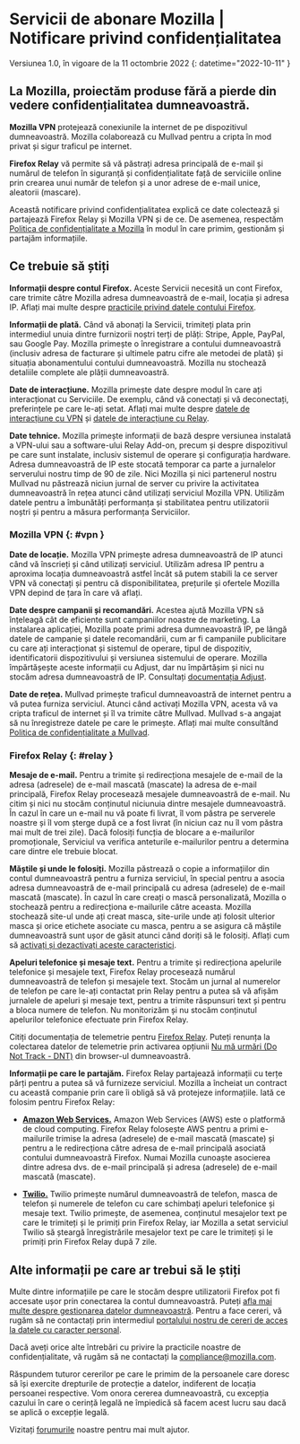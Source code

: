 ﻿# Servicii de abonare Mozilla | Notificare privind confidențialitatea

Versiunea 1.0, în vigoare de la 11 octombrie 2022
{: datetime="2022-10-11" }

## La Mozilla, proiectăm produse fără a pierde din vedere confidențialitatea dumneavoastră.

__Mozilla VPN__ protejează conexiunile la internet de pe dispozitivul dumneavoastră. Mozilla colaborează cu Mullvad pentru a cripta în mod privat și sigur traficul pe internet.

__Firefox Relay__ vă permite să vă păstrați adresa principală de e-mail și numărul de telefon în siguranță și confidențialitate față de serviciile online prin crearea unui număr de telefon și a unor adrese de e-mail unice, aleatorii (mascare).

Această notificare privind confidențialitatea explică ce date colectează și partajează Firefox Relay și Mozilla VPN și de ce. De asemenea, respectăm [Politica de confidențialitate a Mozilla](https://www.mozilla.org/privacy/) în modul în care primim, gestionăm și partajăm informațiile.

## Ce trebuie să știți

__Informații despre contul Firefox.__ Aceste Servicii necesită un cont Firefox, care trimite către Mozilla adresa dumneavoastră de e-mail, locația și adresa IP. Aflați mai multe despre [practicile privind datele contului Firefox](https://www.mozilla.org/privacy/firefox/#firefox-accounts-join-firefox).

__Informații de plată.__ Când vă abonați la Servicii, trimiteți plata prin intermediul unuia dintre furnizorii noștri terți de plăți: Stripe, Apple, PayPal, sau Google Pay. Mozilla primește o înregistrare a contului dumneavoastră (inclusiv adresa de facturare și ultimele patru cifre ale metodei de plată) și situația abonamentului contului dumneavoastră. Mozilla nu stochează detaliile complete ale plății dumneavoastră.

__Date de interacțiune.__ Mozilla primește date despre modul în care ați interacționat cu Serviciile. De exemplu, când vă conectați și vă deconectați, preferințele pe care le-ați setat. Aflați mai multe despre [datele de interacțiune cu VPN](https://dictionary.telemetry.mozilla.org/apps/mozilla_vpn) și [datele de interacțiune cu Relay](https://github.com/mozilla/fx-private-relay/blob/main/METRICS.md).

__Date tehnice.__ Mozilla primește informații de bază despre versiunea instalată a VPN-ului sau a software-ului Relay Add-on, precum și despre dispozitivul pe care sunt instalate, inclusiv sistemul de operare și configurația hardware. Adresa dumneavoastră de IP este stocată temporar ca parte a jurnalelor serverului nostru timp de 90 de zile. Nici Mozilla și nici partenerul nostru Mullvad nu păstrează niciun jurnal de server cu privire la activitatea dumneavoastră în rețea atunci când utilizați serviciul Mozilla VPN.
Utilizăm datele pentru a îmbunătăți performanța și stabilitatea pentru utilizatorii noștri și pentru a măsura performanța Serviciilor.

### Mozilla VPN {: #vpn }

__Date de locație.__ Mozilla VPN primește adresa dumneavoastră de IP atunci când vă înscrieți și când utilizați serviciul. Utilizăm adresa IP pentru a aproxima locația dumneavoastră astfel încât să putem stabili la ce server VPN vă conectați și pentru că disponibilitatea, prețurile și ofertele Mozilla VPN depind de țara în care vă aflați.

__Date despre campanii și recomandări.__ Acestea ajută Mozilla VPN să înțeleagă cât de eficiente sunt campaniilor noastre de marketing. La instalarea aplicației, Mozilla poate primi adresa dumneavoastră IP, pe lângă datele de campanie și datele recomandării, cum ar fi campaniile publicitare cu care ați interacționat și sistemul de operare, tipul de dispozitiv, identificatorii dispozitivului și versiunea sistemului de operare. Mozilla împărtășește aceste informații cu Adjust, dar nu împărtășim și nici nu stocăm adresa dumneavoastră de IP. Consultați [documentația Adjust](https://github.com/mozilla-mobile/mozilla-vpn-client/blob/main/src/shared/adjust/adjust.md).

__Date de rețea.__ Mullvad primește traficul dumneavoastră de internet pentru a vă putea furniza serviciul. Atunci când activați Mozilla VPN, acesta vă va cripta traficul de internet și îl va trimite către Mullvad. Mullvad s-a angajat să nu înregistreze datele pe care le primește. Aflați mai multe consultând [Politica de confidențialitate a Mullvad](https://mullvad.net/help/no-logging-data-policy/).

### Firefox Relay {: #relay }

__Mesaje de e-mail.__ Pentru a trimite și redirecționa mesajele de e-mail de la adresa (adresele) de e-mail mascată (mascate) la adresa de e-mail principală, Firefox Relay procesează mesajele dumneavoastră de e-mail. Nu citim și nici nu stocăm conținutul niciunuia dintre mesajele dumneavoastră. În cazul în care un e-mail nu vă poate fi livrat, îl vom păstra pe serverele noastre și îl vom șterge după ce a fost livrat (în niciun caz nu îl vom păstra mai mult de trei zile). Dacă folosiți funcția de blocare a e-mailurilor promoționale, Serviciul va verifica anteturile e-mailurilor pentru a determina care dintre ele trebuie blocat.

__Măștile și unde le folosiți.__ Mozilla păstrează o copie a informațiilor din contul dumneavoastră pentru a furniza serviciul, în special pentru a asocia adresa dumneavoastră de e-mail principală cu adresa (adresele) de e-mail mascată (mascate). În cazul în care creați o mască personalizată, Mozilla o stochează pentru a redirecționa e-mailurile către aceasta. Mozilla stochează site-ul unde ați creat masca, site-urile unde ați folosit ulterior masca și orice etichete asociate cu masca, pentru a se asigura că măștile dumneavoastră sunt ușor de găsit atunci când doriți să le folosiți. Aflați cum să [activați și dezactivați aceste caracteristici](https://relay.firefox.com/faq).

__Apeluri telefonice și mesaje text.__ Pentru a trimite și redirecționa apelurile telefonice și mesajele text, Firefox Relay procesează numărul dumneavoastră de telefon și mesajele text. Stocăm un jurnal al numerelor de telefon pe care le-ați contactat prin Relay pentru a putea să vă afișăm jurnalele de apeluri și mesaje text, pentru a trimite răspunsuri text și pentru a bloca numere de telefon. Nu monitorizăm și nu stocăm conținutul apelurilor telefonice efectuate prin Firefox Relay.

Citiți documentația de telemetrie pentru [Firefox Relay](https://github.com/mozilla/fx-private-relay/blob/main/METRICS.md). Puteți renunța la colectarea datelor de telemetrie prin activarea opțiunii [Nu mă urmări (Do Not Track - DNT)](https://support.mozilla.org/kb/how-do-i-turn-do-not-track-feature) din browser-ul dumneavoastră.

__Informații pe care le partajăm.__ Firefox Relay partajează informații cu terțe părți pentru a putea să vă furnizeze serviciul. Mozilla a încheiat un contract cu această companie prin care îi obligă să vă protejeze informațiile. Iată ce folosim pentru Firefox Relay:

* __[Amazon Web Services.](https://aws.amazon.com/privacy/)__ Amazon Web Services (AWS) este o platformă de cloud computing. Firefox Relay folosește AWS pentru a primi e-mailurile trimise la adresa (adresele) de e-mail mascată (mascate) și pentru a le redirecționa către adresa de e-mail principală asociată contului dumneavoastră Firefox. Numai Mozilla cunoaște asocierea dintre adresa dvs. de e-mail principală și adresa (adresele) de e-mail mascată (mascate).

* __[Twilio.](https://www.twilio.com)__ Twilio primește numărul dumneavoastră de telefon, masca de telefon și numerele de telefon cu care schimbați apeluri telefonice și mesaje text. Twilio primește, de asemenea, conținutul mesajelor text pe care le trimiteți și le primiți prin Firefox Relay, iar Mozilla a setat serviciul Twilio să șteargă înregistrările mesajelor text pe care le trimiteți și le primiți prin Firefox Relay după 7 zile.

## Alte informații pe care ar trebui să le știți

Multe dintre informațiile pe care le stocăm despre utilizatorii Firefox pot fi accesate ușor prin conectarea la contul dumneavoastră. Puteți [afla mai multe despre gestionarea datelor dumneavoastră](https://support.mozilla.org/products/privacy-and-security/user-control). Pentru a face cereri, vă rugăm să ne contactați prin intermediul [portalului nostru de cereri de acces la datele cu caracter personal](https://privacyportal.onetrust.com/webform/1350748f-7139-405c-8188-22740b3b5587/4ba08202-2ede-4934-a89e-f0b0870f95f0).

Dacă aveți orice alte întrebări cu privire la practicile noastre de confidențialitate, vă rugăm să ne contactați la compliance@mozilla.com.

Răspundem tuturor cererilor pe care le primim de la persoanele care doresc să își exercite drepturile de protecție a datelor, indiferent de locația persoanei respective. Vom onora cererea dumneavoastră, cu excepția cazului în care o cerință legală ne împiedică să facem acest lucru sau dacă se aplică o excepție legală.

Vizitați [forumurile](https://support.mozilla.org/) noastre pentru mai mult ajutor.
